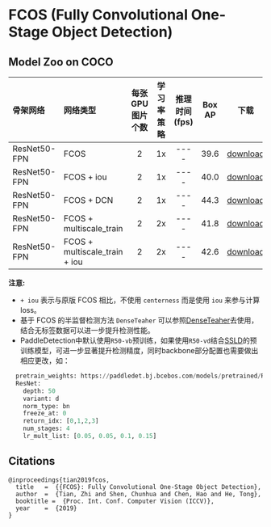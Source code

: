 # FCOS (Fully Convolutional One-Stage Object Detection)

## Model Zoo on COCO

| 骨架网络             | 网络类型       | 每张GPU图片个数 | 学习率策略 |推理时间(fps) | Box AP |                           下载                          | 配置文件 |
| :------------------- | :------------- | :-----: | :-----: | :------------: | :-----: | :-----------------------------------------------------: | :-----: |
| ResNet50-FPN    | FCOS           |    2    |   1x      |     ----     |  39.6  | [download](https://paddledet.bj.bcebos.com/models/fcos_r50_fpn_1x_coco.pdparams) | [config](./fcos_r50_fpn_1x_coco.yml) |
| ResNet50-FPN    | FCOS + iou      |    2    |   1x      |     ----     |  40.0  | [download](https://paddledet.bj.bcebos.com/models/fcos_r50_fpn_iou_1x_coco.pdparams) | [config](./fcos_r50_fpn_iou_1x_coco.yml) |
| ResNet50-FPN    | FCOS + DCN       |    2    |   1x      |     ----     |  44.3  | [download](https://paddledet.bj.bcebos.com/models/fcos_dcn_r50_fpn_1x_coco.pdparams) | [config](./fcos_dcn_r50_fpn_1x_coco.yml) |
| ResNet50-FPN    | FCOS + multiscale_train    |    2    |   2x      |     ----     |  41.8  | [download](https://paddledet.bj.bcebos.com/models/fcos_r50_fpn_multiscale_2x_coco.pdparams) | [config](./fcos_r50_fpn_multiscale_2x_coco.yml) |
| ResNet50-FPN    | FCOS + multiscale_train + iou    |    2    |   2x      |     ----     |  42.6  | [download](https://paddledet.bj.bcebos.com/models/fcos_r50_fpn_iou_multiscale_2x_coco.pdparams) | [config](./fcos_r50_fpn_iou_multiscale_2x_coco.yml) |

**注意:**
  - `+ iou` 表示与原版 FCOS 相比，不使用 `centerness` 而是使用 `iou` 来参与计算loss。
  - 基于 FCOS 的半监督检测方法 `DenseTeaher` 可以参照[DenseTeaher](../semi_det/denseteacher)去使用，结合无标签数据可以进一步提升检测性能。
  - PaddleDetection中默认使用`R50-vb`预训练，如果使用`R50-vd`结合[SSLD](../../../docs/feature_models/SSLD_PRETRAINED_MODEL.md)的预训练模型，可进一步显著提升检测精度，同时backbone部分配置也需要做出相应更改，如：
  ```python
    pretrain_weights: https://paddledet.bj.bcebos.com/models/pretrained/ResNet50_vd_ssld_v2_pretrained.pdparams
    ResNet:
      depth: 50
      variant: d
      norm_type: bn
      freeze_at: 0
      return_idx: [0,1,2,3]
      num_stages: 4
      lr_mult_list: [0.05, 0.05, 0.1, 0.15]
  ```

## Citations
```
@inproceedings{tian2019fcos,
  title   =  {{FCOS}: Fully Convolutional One-Stage Object Detection},
  author  =  {Tian, Zhi and Shen, Chunhua and Chen, Hao and He, Tong},
  booktitle =  {Proc. Int. Conf. Computer Vision (ICCV)},
  year    =  {2019}
}
```
